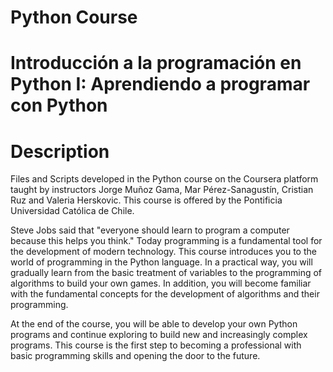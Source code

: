 # Python Course
# Introducción a la programación en Python I: Aprendiendo a programar con Python

# Description
Files and Scripts developed in the Python course on the Coursera platform taught by instructors Jorge Muñoz Gama, Mar Pérez-Sanagustín, Cristian Ruz and Valeria Herskovic. This course is offered by the Pontificia Universidad Católica de Chile.

Steve Jobs said that "everyone should learn to program a computer because this helps you think." Today programming is a fundamental tool for the development of modern technology. This course introduces you to the world of programming in the Python language. In a practical way, you will gradually learn from the basic treatment of variables to the programming of algorithms to build your own games. In addition, you will become familiar with the fundamental concepts for the development of algorithms and their programming.

At the end of the course, you will be able to develop your own Python programs and continue exploring to build new and increasingly complex programs. This course is the first step to becoming a professional with basic programming skills and opening the door to the future. 